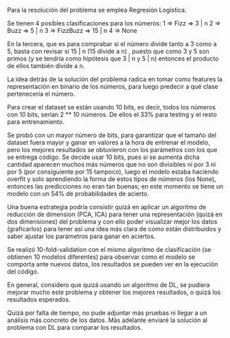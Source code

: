 Para la resolución del problema se emplea Regresión Logística.

Se tienen 4 posibles clasificaciones para los números:
1 => Fizz => 3 | n
2 => Buzz => 5 | n
3 => FizzBuzz => 15 | n
4 => None

En la tercera, que es para comprabar si el número divide tanto a 3 como a 5, basta con revisar si 15 | n (15 divide a n)
, puesto que como 3 y 5 son primos (y se tendría como hipótesis que 3 | n y 5 | n) entonces el producto de ellos también
divide a n.

La idea detrás de la solución del problema radica en tomar como features la representación en binario de los números,
para luego predecir a qué clase pertenecería el número.

Para crear el dataset se están usando 10 bits, es decir, todos los números con 10 bits, serian 2 ** 10 números. De ellos
el 33% para testing y el resto para entrenamiento.

Se probó con un mayor número de bits, para garantizar que el tamaño del dataset fuera mayor y ganar en valores a la hora
de entrenar el modelo, pero los mejores resultados se obtuvieron con los parámetros con los que se entrega código. Se
decide usar 10 bits, pues si se aumenta dicha cantidad aparecen muchos más números que no son divisibles ni por 3 ni por
5 (por consiguiente por 15 tampoco), luego el modelo estaba haciendo overfit y solo aprendiendo la forma de estos tipos
de números (los None), entonces las predicciones no eran tan buenas; en este momento se tiene un modelo con un 54% de
probabilidades de acierto.

Una buena estrategia podría consistir quizá en aplicar un algoritmo de reducción de dimension (PCA, ICA) para tener una
representación (quizá en dos dimensiones) del problema y con ello poder visualizar mejor los datos (graficarlos) para
tener asi una idea más clara de como están distribuidos y saber ajustar los parámetros para ganar en aciertos.

Se realizó 10-fold-validation con el mismo algoritmo de clasificación (se obtienen 10 modelos diferentes) para observar
como el modelo se comporta ante nuevos datos, los resultados se pueden ver en la ejecución del código.

En general, considero que quizá usando un algoritmo de DL, se pudiera mejorar mucho este problema y obtener los mejores
resultados, o quizá los resultados esperados.

Quizá por falta de tiempo, no pude adjuntar más pruebas ni llegar a un análisis más concreto de los datos. Más adelante
enviaré la solución al problema con DL para comparar los resultados.